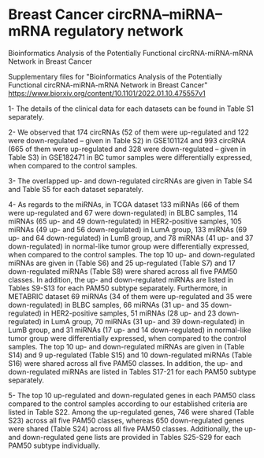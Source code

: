 # Breast Cancer circRNA–miRNA–mRNA regulatory network
Bioinformatics Analysis of the Potentially Functional circRNA-miRNA-mRNA Network in Breast Cancer

Supplementary files for "Bioinformatics Analysis of the Potentially Functional circRNA-miRNA-mRNA Network in Breast Cancer"
https://www.biorxiv.org/content/10.1101/2022.01.10.475557v1

1- The details of the clinical data for each datasets can be found in Table S1 separately.

2- We observed that 174 circRNAs (52 of them were up-regulated and 122 were down-regulated – given in Table S2) in GSE101124 and 993 circRNA (665 of them were up-regulated and 328 were down-regulated – given in Table S3) in GSE182471 in BC tumor samples were differentially expressed, when compared to the control samples.

3- The overlapped up- and down-regulated circRNAs are given in Table S4 and Table S5 for each dataset separately.

4- As regards to the miRNAs, in TCGA dataset 133 miRNAs (66 of them were up-regulated and 67 were down-regulated) in BLBC samples, 114 miRNAs (65 up- and 49 down-regulated) in HER2-positive samples, 105 miRNAs (49 up- and 56 down-regulated) in LumA group, 133 miRNAs (69 up- and 64 down-regulated) in LumB group, and 78 miRNAs (41 up- and 37 down-regulated) in normal-like tumor group were differentially expressed, when compared to the control samples. The top 10 up- and down-regulated miRNAs are given in (Table S6) and 25 up-regulated (Table S7) and 17 down-regulated miRNAs (Table S8) were shared across all five PAM50 classes.  In addition, the up- and down-regulated miRNAs are listed in Tables S9-S13 for each PAM50 subtype separately. Furthermore, in METABRIC dataset 69 miRNAs (34 of them were up-regulated and 35 were down-regulated) in BLBC samples, 66 miRNAs (31 up- and 35 down-regulated) in HER2-positive samples, 51 miRNAs (28 up- and 23 down-regulated) in LumA group, 70 miRNAs (31 up- and 39 down-regulated) in LumB group, and 31 miRNAs (17 up- and 14 down-regulated) in normal-like tumor group were differentially expressed, when compared to the control samples. The top 10 up- and down-regulated miRNAs are given in (Table S14) and 9 up-regulated (Table S15) and 10 down-regulated miRNAs (Table S16) were shared across all five PAM50 classes. In addition, the up- and down-regulated miRNAs are listed in Tables S17-21 for each PAM50 subtype separately.

5- The top 10 up-regulated and down-regulated genes in each PAM50 class compared to the control samples according to our established criteria are listed in Table S22. Among the up-regulated genes, 746 were shared (Table S23) across all five PAM50 classes, whereas 650 down-regulated genes were shared (Table S24) across all five PAM50 classes. Additionally, the up- and down-regulated gene lists are provided in Tables S25-S29 for each PAM50 subtype individually.
